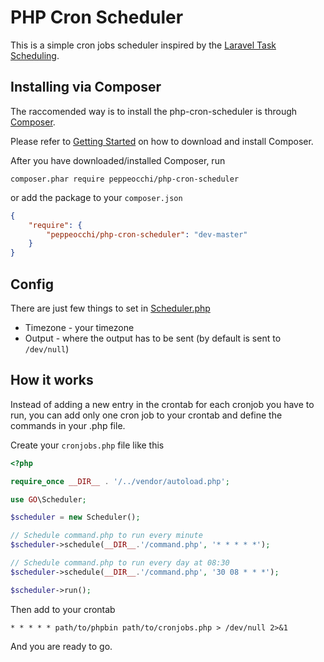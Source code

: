 PHP Cron Scheduler
==

This is a simple cron jobs scheduler inspired by the [Laravel Task Scheduling](http://laravel.com/docs/5.1/scheduling).

## Installing via Composer
The raccomended way is to install the php-cron-scheduler is through [Composer](https://getcomposer.org/).

Please refer to [Getting Started](https://getcomposer.org/doc/00-intro.md) on how to download and install Composer.

After you have downloaded/installed Composer, run

`composer.phar require peppeocchi/php-cron-scheduler`

or add the package to your `composer.json`
```json
{
    "require": {
        "peppeocchi/php-cron-scheduler": "dev-master"
    }
}
```

## Config
There are just few things to set in [Scheduler.php](https://github.com/peppeocchi/php-cron-scheduler/blob/master/src/GO/Scheduler.php)
- Timezone - your timezone
- Output - where the output has to be sent (by default is sent to `/dev/null`)

## How it works
Instead of adding a new entry in the crontab for each cronjob you have to run, you can add only one cron job to your crontab and define the commands in your .php file.

Create your `cronjobs.php` file like this
```php
<?php

require_once __DIR__ . '/../vendor/autoload.php';

use GO\Scheduler;

$scheduler = new Scheduler();

// Schedule command.php to run every minute
$scheduler->schedule(__DIR__.'/command.php', '* * * * *');

// Schedule command.php to run every day at 08:30
$scheduler->schedule(__DIR__.'/command.php', '30 08 * * *');

$scheduler->run();
```

Then add to your crontab

````
* * * * * path/to/phpbin path/to/cronjobs.php > /dev/null 2>&1
````

And you are ready to go.
